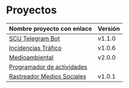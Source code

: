 # Proyectos

| Nombre proyecto con enlace                                                         | Versión |
|------------------------------------------------------------------------------------|---------|
| [SCU Telegram Bot](https://github.com/Test-Driven-Robins/scu-telegram-bot)         | v1.1.0  |
| [Incidencias Tráfico](https://github.com/RakutenTeam/IncidenciasTrafico)           | v1.0.6  |
| [Medioambiental](https://github.com/medioambiental-tdd/medioambiental)             | v2.0.0  |
| [Programador de actividades](https://github.com/TaskingWorld/QAProject)            |   |
| [Rastreador Medios Sociales](https://github.com/Rastreador-medios-sociales/Scanner)| v1.0.1  |


